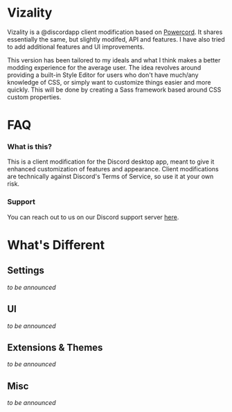 # Vizality

Vizality is a @discordapp client modification based on [Powercord](https://github.com/powercord-org/powercord). It shares essentially the same, but slightly modifed, API and features. I have also tried to add additional features and UI improvements.

This version has been tailored to my ideals and what I think makes a better modding experience for the average user. The idea revolves around providing a built-in Style Editor for users who don't have much/any knowledge of CSS, or simply want to customize things easier and more quickly. This will be done by creating a Sass framework based around CSS custom properties.

# FAQ

### What is this?

This is a client modification for the Discord desktop app, meant to give it enhanced customization of features and appearance. Client modifications are technically against Discord's Terms of Service, so use it at your own risk.

### Support

You can reach out to us on our Discord support server [here](https://discord.gg/42B8AC9).

# What's Different

## Settings
*to be announced*

## UI
*to be announced*

## Extensions & Themes
*to be announced*

## Misc
*to be announced*
